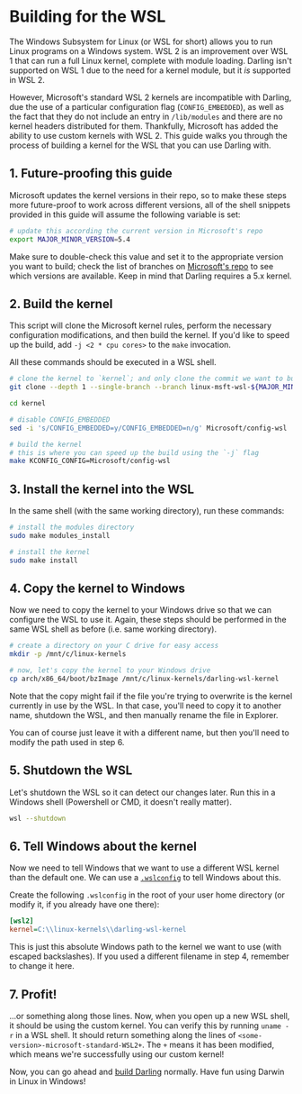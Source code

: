 # Building for the WSL

The Windows Subsystem for Linux (or WSL for short) allows you to run Linux programs on a Windows system.
WSL 2 is an improvement over WSL 1 that can run a full Linux kernel, complete with module loading.
Darling isn't supported on WSL 1 due to the need for a kernel module, but it *is* supported in WSL 2.

However, Microsoft's standard WSL 2 kernels are incompatible with Darling, due the use of a particular configuration flag (`CONFIG_EMBEDDED`),
as well as the fact that they do not include an entry in `/lib/modules` and there are no kernel headers distributed for them.
Thankfully, Microsoft has added the ability to use custom kernels with WSL 2. This guide walks you through the process
of building a kernel for the WSL that you can use Darling with.

## 1. Future-proofing this guide

Microsoft updates the kernel versions in their repo, so to make these steps more future-proof to work across different versions, all of the shell
snippets provided in this guide will assume the following variable is set:

```sh
# update this according the current version in Microsoft's repo
export MAJOR_MINOR_VERSION=5.4
```

Make sure to double-check this value and set it to the appropriate version you want to build;
check the list of branches on [Microsoft's repo](https://github.com/microsoft/WSL2-Linux-Kernel) to see which versions are available.
Keep in mind that Darling requires a 5.x kernel.

## 2. Build the kernel

This script will clone the Microsoft kernel rules, perform the necessary configuration modifications, and then build the kernel.
If you'd like to speed up the build, add `-j <2 * cpu cores>` to the `make` invocation.

All these commands should be executed in a WSL shell.

```sh
# clone the kernel to `kernel`; and only clone the commit we want to build
git clone --depth 1 --single-branch --branch linux-msft-wsl-${MAJOR_MINOR_VERSION}.y 'https://github.com/microsoft/WSL2-Linux-Kernel.git' kernel

cd kernel

# disable CONFIG_EMBEDDED
sed -i 's/CONFIG_EMBEDDED=y/CONFIG_EMBEDDED=n/g' Microsoft/config-wsl

# build the kernel
# this is where you can speed up the build using the `-j` flag
make KCONFIG_CONFIG=Microsoft/config-wsl
```

## 3. Install the kernel into the WSL

In the same shell (with the same working directory), run these commands:

```sh
# install the modules directory
sudo make modules_install

# install the kernel
sudo make install
```

## 4. Copy the kernel to Windows

Now we need to copy the kernel to your Windows drive so that we can configure the WSL to use it.
Again, these steps should be performed in the same WSL shell as before (i.e. same working directory).

```sh
# create a directory on your C drive for easy access
mkdir -p /mnt/c/linux-kernels

# now, let's copy the kernel to your Windows drive
cp arch/x86_64/boot/bzImage /mnt/c/linux-kernels/darling-wsl-kernel
```

Note that the copy might fail if the file you're trying to overwrite is the kernel currently in use by the WSL.
In that case, you'll need to copy it to another name, shutdown the WSL, and then manually rename the file in Explorer.

You can of course just leave it with a different name, but then you'll need to modify the path used in step 6.

## 5. Shutdown the WSL

Let's shutdown the WSL so it can detect our changes later. Run this in a Windows shell (Powershell or CMD, it doesn't really matter).

```sh
wsl --shutdown
```

## 6. Tell Windows about the kernel

Now we need to tell Windows that we want to use a different WSL kernel than the default one.
We can use a [`.wslconfig`](https://docs.microsoft.com/en-us/windows/wsl/wsl-config#configure-global-options-with-wslconfig) to tell Windows about this.

Create the following `.wslconfig` in the root of your user home directory (or modify it, if you already have one there):

```ini
[wsl2]
kernel=C:\\linux-kernels\\darling-wsl-kernel
```

This is just this absolute Windows path to the kernel we want to use (with escaped backslashes).
If you used a different filename in step 4, remember to change it here.

## 7. Profit!

...or something along those lines. Now, when you open up a new WSL shell, it should be using the custom kernel. You can verify this by
running `uname -r` in a WSL shell. It should return something along the lines of `<some-version>-microsoft-standard-WSL2+`.
The `+` means it has been modified, which means we're successfully using our custom kernel!

Now, you can go ahead and [build Darling](build-instructions.md) normally. Have fun using Darwin in Linux in Windows!
